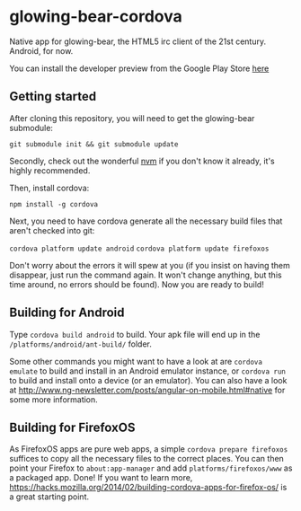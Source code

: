 glowing-bear-cordova
====================

Native app for glowing-bear, the HTML5 irc client of the 21st century. Android, for now.

You can install the developer preview from the Google Play Store [here](https://play.google.com/store/apps/details?id=com.glowing_bear)

Getting started
---------------

After cloning this repository, you will need to get the glowing-bear submodule:

`git submodule init && git submodule update`

Secondly, check out the wonderful [nvm](https://github.com/creationix/nvm) if you don't know it already, it's highly recommended.

Then, install cordova:

`npm install -g cordova`

Next, you need to have cordova generate all the necessary build files that aren't checked into git:

`cordova platform update android`
`cordova platform update firefoxos`

Don't worry about the errors it will spew at you (if you insist on having them disappear, just run the command again. It won't change anything, but this time around, no errors should be found). Now you are ready to build!

Building for Android
--------------------

Type `cordova build android` to build. Your apk file will end up in the
`/platforms/android/ant-build/` folder.

Some other commands you might want to have a look at are `cordova emulate` to build and install in an Android emulator instance, or `cordova run` to build and install onto a device (or an emulator). You can also have a look at http://www.ng-newsletter.com/posts/angular-on-mobile.html#native for some more information.

Building for FirefoxOS
----------------------

As FirefoxOS apps are pure web apps, a simple `cordova prepare firefoxos` suffices to copy all the necessary files to the correct places. You can then point your Firefox to `about:app-manager` and add `platforms/firefoxos/www` as a packaged app. Done! If you want to learn more, https://hacks.mozilla.org/2014/02/building-cordova-apps-for-firefox-os/ is a great starting point.
